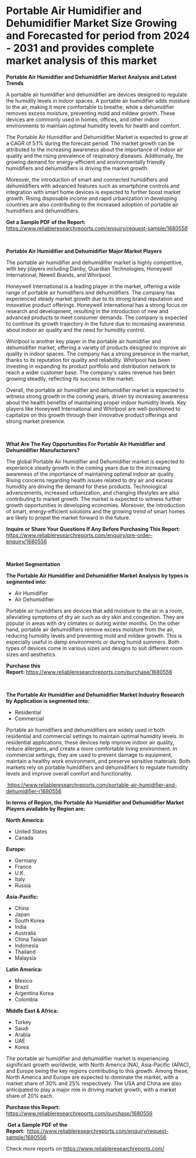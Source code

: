 <p><h1>Portable Air Humidifier and Dehumidifier Market Size Growing and Forecasted for period from 2024 - 2031 and provides complete market analysis of this market</h1></p><p><strong>Portable Air Humidifier and Dehumidifier Market Analysis and Latest Trends</strong></p>
<p><p>A portable air humidifier and dehumidifier are devices designed to regulate the humidity levels in indoor spaces. A portable air humidifier adds moisture to the air, making it more comfortable to breathe, while a dehumidifier removes excess moisture, preventing mold and mildew growth. These devices are commonly used in homes, offices, and other indoor environments to maintain optimal humidity levels for health and comfort.</p><p>The Portable Air Humidifier and Dehumidifier Market is expected to grow at a CAGR of 5.1% during the forecast period. The market growth can be attributed to the increasing awareness about the importance of indoor air quality and the rising prevalence of respiratory diseases. Additionally, the growing demand for energy-efficient and environmentally friendly humidifiers and dehumidifiers is driving the market growth. </p><p>Moreover, the introduction of smart and connected humidifiers and dehumidifiers with advanced features such as smartphone controls and integration with smart home devices is expected to further boost market growth. Rising disposable income and rapid urbanization in developing countries are also contributing to the increased adoption of portable air humidifiers and dehumidifiers.</p></p>
<p><strong>Get a Sample PDF of the Report:&nbsp;</strong> <a href="https://www.reliableresearchreports.com/enquiry/request-sample/1680556">https://www.reliableresearchreports.com/enquiry/request-sample/1680556</a></p>
<p>&nbsp;</p>
<p><strong>Portable Air Humidifier and Dehumidifier Major Market Players</strong></p>
<p><p>The portable air humidifier and dehumidifier market is highly competitive, with key players including Danby, Guardian Technologies, Honeywell International, Newell Brands, and Whirlpool. </p><p>Honeywell International is a leading player in the market, offering a wide range of portable air humidifiers and dehumidifiers. The company has experienced steady market growth due to its strong brand reputation and innovative product offerings. Honeywell International has a strong focus on research and development, resulting in the introduction of new and advanced products to meet consumer demands. The company is expected to continue its growth trajectory in the future due to increasing awareness about indoor air quality and the need for humidity control.</p><p>Whirlpool is another key player in the portable air humidifier and dehumidifier market, offering a variety of products designed to improve air quality in indoor spaces. The company has a strong presence in the market, thanks to its reputation for quality and reliability. Whirlpool has been investing in expanding its product portfolio and distribution network to reach a wider customer base. The company's sales revenue has been growing steadily, reflecting its success in the market.</p><p>Overall, the portable air humidifier and dehumidifier market is expected to witness strong growth in the coming years, driven by increasing awareness about the health benefits of maintaining proper indoor humidity levels. Key players like Honeywell International and Whirlpool are well-positioned to capitalize on this growth through their innovative product offerings and strong market presence.</p></p>
<p>&nbsp;</p>
<p><strong>What Are The Key Opportunities For Portable Air Humidifier and Dehumidifier Manufacturers?</strong></p>
<p><p>The global Portable Air Humidifier and Dehumidifier market is expected to experience steady growth in the coming years due to the increasing awareness of the importance of maintaining optimal indoor air quality. Rising concerns regarding health issues related to dry air and excess humidity are driving the demand for these products. Technological advancements, increased urbanization, and changing lifestyles are also contributing to market growth. The market is expected to witness further growth opportunities in developing economies. Moreover, the introduction of smart, energy-efficient solutions and the growing trend of smart homes are likely to propel the market forward in the future.</p></p>
<p><strong>Inquire or Share Your Questions If Any Before Purchasing This Report:</strong> <a href="https://www.reliableresearchreports.com/enquiry/pre-order-enquiry/1680556">https://www.reliableresearchreports.com/enquiry/pre-order-enquiry/1680556</a></p>
<p>&nbsp;</p>
<p><strong>Market Segmentation</strong></p>
<p><strong>The Portable Air Humidifier and Dehumidifier Market Analysis by types is segmented into:</strong></p>
<p><ul><li>Air Humidifier</li><li>Air Dehumidifier</li></ul></p>
<p><p>Portable air humidifiers are devices that add moisture to the air in a room, alleviating symptoms of dry air such as dry skin and congestion. They are popular in areas with dry climates or during winter months. On the other hand, portable air dehumidifiers remove excess moisture from the air, reducing humidity levels and preventing mold and mildew growth. This is especially useful in damp environments or during humid summers. Both types of devices come in various sizes and designs to suit different room sizes and aesthetics.</p></p>
<p><strong>Purchase this Report:&nbsp;</strong><a href="https://www.reliableresearchreports.com/purchase/1680556">https://www.reliableresearchreports.com/purchase/1680556</a></p>
<p>&nbsp;</p>
<p><strong>The Portable Air Humidifier and Dehumidifier Market Industry Research by Application is segmented into:</strong></p>
<p><ul><li>Residential</li><li>Commercial</li></ul></p>
<p><p>Portable air humidifiers and dehumidifiers are widely used in both residential and commercial settings to maintain optimal humidity levels. In residential applications, these devices help improve indoor air quality, reduce allergens, and create a more comfortable living environment. In commercial settings, they are used to prevent damage to equipment, maintain a healthy work environment, and preserve sensitive materials. Both markets rely on portable humidifiers and dehumidifiers to regulate humidity levels and improve overall comfort and functionality.</p></p>
<p><a href="https://www.reliableresearchreports.com/portable-air-humidifier-and-dehumidifier-r1680556">&nbsp;https://www.reliableresearchreports.com/portable-air-humidifier-and-dehumidifier-r1680556</a></p>
<p><strong>In terms of Region, the Portable Air Humidifier and Dehumidifier Market Players available by Region are:</strong></p>
<p>
    <p> <strong> North America: </strong>
        <ul>
            <li>United States</li>
            <li>Canada</li>
        </ul>
        </p> 
    <p> <strong> Europe: </strong>
        <ul>
            <li>Germany</li>
            <li>France</li>
            <li>U.K.</li>
            <li>Italy</li>
            <li>Russia</li>
        </ul>
        </p> 
    <p> <strong> Asia-Pacific: </strong>
        <ul>
            <li>China</li>
            <li>Japan</li>
            <li>South Korea</li>
            <li>India</li>
            <li>Australia</li>
            <li>China Taiwan</li>
            <li>Indonesia</li>
            <li>Thailand</li>
            <li>Malaysia</li>
        </ul>
        </p> 
    <p> <strong> Latin America: </strong>
        <ul>
            <li>Mexico</li>
            <li>Brazil</li>
            <li>Argentina Korea</li>
            <li>Colombia</li>
        </ul>
        </p> 
    <p> <strong> Middle East & Africa: </strong>
        <ul>
            <li>Turkey</li>
            <li>Saudi</li>
            <li>Arabia</li>
            <li>UAE</li>
            <li>Korea</li>
        </ul>
    </p>
    </p>
<p><p>The portable air humidifier and dehumidifier market is experiencing significant growth worldwide, with North America (NA), Asia-Pacific (APAC), and Europe being the key regions contributing to this growth. Among these, North America and Europe are expected to dominate the market, with a market share of 30% and 25% respectively. The USA and China are also anticipated to play a major role in driving market growth, with a market share of 20% each.</p></p>
<p><strong>Purchase this Report: </strong><a href="https://www.reliableresearchreports.com/purchase/1680556">https://www.reliableresearchreports.com/purchase/1680556</a></p>
<p>&nbsp;<strong>Get a Sample PDF of the Report:&nbsp;&nbsp;</strong><a href="https://www.reliableresearchreports.com/enquiry/request-sample/1680556">https://www.reliableresearchreports.com/enquiry/request-sample/1680556</a></p>
<p><strong></strong></p>
<p>Check more reports on <a href="https://www.reliableresearchreports.com/">https://www.reliableresearchreports.com/</a></p>